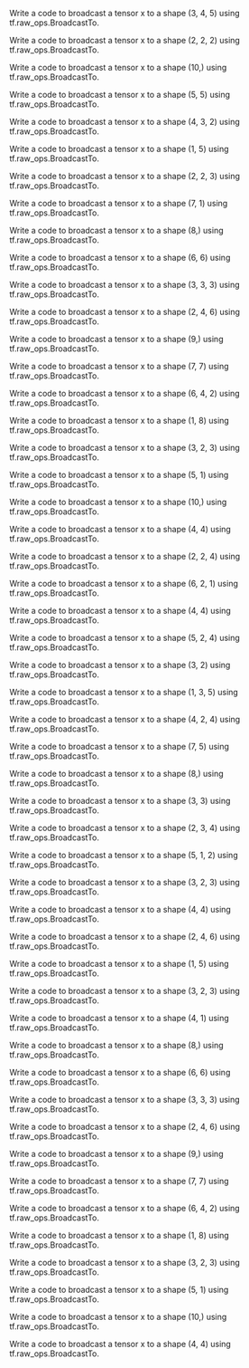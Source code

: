 Write a code to broadcast a tensor x to a shape (3, 4, 5) using tf.raw_ops.BroadcastTo.

Write a code to broadcast a tensor x to a shape (2, 2, 2) using tf.raw_ops.BroadcastTo.

Write a code to broadcast a tensor x to a shape (10,) using tf.raw_ops.BroadcastTo.

Write a code to broadcast a tensor x to a shape (5, 5) using tf.raw_ops.BroadcastTo.

Write a code to broadcast a tensor x to a shape (4, 3, 2) using tf.raw_ops.BroadcastTo.

Write a code to broadcast a tensor x to a shape (1, 5) using tf.raw_ops.BroadcastTo.

Write a code to broadcast a tensor x to a shape (2, 2, 3) using tf.raw_ops.BroadcastTo.

Write a code to broadcast a tensor x to a shape (7, 1) using tf.raw_ops.BroadcastTo.

Write a code to broadcast a tensor x to a shape (8,) using tf.raw_ops.BroadcastTo.

Write a code to broadcast a tensor x to a shape (6, 6) using tf.raw_ops.BroadcastTo.

Write a code to broadcast a tensor x to a shape (3, 3, 3) using tf.raw_ops.BroadcastTo.

Write a code to broadcast a tensor x to a shape (2, 4, 6) using tf.raw_ops.BroadcastTo.

Write a code to broadcast a tensor x to a shape (9,) using tf.raw_ops.BroadcastTo.

Write a code to broadcast a tensor x to a shape (7, 7) using tf.raw_ops.BroadcastTo.

Write a code to broadcast a tensor x to a shape (6, 4, 2) using tf.raw_ops.BroadcastTo.

Write a code to broadcast a tensor x to a shape (1, 8) using tf.raw_ops.BroadcastTo.

Write a code to broadcast a tensor x to a shape (3, 2, 3) using tf.raw_ops.BroadcastTo.

Write a code to broadcast a tensor x to a shape (5, 1) using tf.raw_ops.BroadcastTo.

Write a code to broadcast a tensor x to a shape (10,) using tf.raw_ops.BroadcastTo.

Write a code to broadcast a tensor x to a shape (4, 4) using tf.raw_ops.BroadcastTo.

Write a code to broadcast a tensor x to a shape (2, 2, 4) using tf.raw_ops.BroadcastTo.

Write a code to broadcast a tensor x to a shape (6, 2, 1) using tf.raw_ops.BroadcastTo.

Write a code to broadcast a tensor x to a shape (4, 4) using tf.raw_ops.BroadcastTo.

Write a code to broadcast a tensor x to a shape (5, 2, 4) using tf.raw_ops.BroadcastTo.

Write a code to broadcast a tensor x to a shape (3, 2) using tf.raw_ops.BroadcastTo.

Write a code to broadcast a tensor x to a shape (1, 3, 5) using tf.raw_ops.BroadcastTo.

Write a code to broadcast a tensor x to a shape (4, 2, 4) using tf.raw_ops.BroadcastTo.

Write a code to broadcast a tensor x to a shape (7, 5) using tf.raw_ops.BroadcastTo.

Write a code to broadcast a tensor x to a shape (8,) using tf.raw_ops.BroadcastTo.

Write a code to broadcast a tensor x to a shape (3, 3) using tf.raw_ops.BroadcastTo.

Write a code to broadcast a tensor x to a shape (2, 3, 4) using tf.raw_ops.BroadcastTo.

Write a code to broadcast a tensor x to a shape (5, 1, 2) using tf.raw_ops.BroadcastTo.

Write a code to broadcast a tensor x to a shape (3, 2, 3) using tf.raw_ops.BroadcastTo.

Write a code to broadcast a tensor x to a shape (4, 4) using tf.raw_ops.BroadcastTo.

Write a code to broadcast a tensor x to a shape (2, 4, 6) using tf.raw_ops.BroadcastTo.

Write a code to broadcast a tensor x to a shape (1, 5) using tf.raw_ops.BroadcastTo.

Write a code to broadcast a tensor x to a shape (3, 2, 3) using tf.raw_ops.BroadcastTo.

Write a code to broadcast a tensor x to a shape (4, 1) using tf.raw_ops.BroadcastTo.

Write a code to broadcast a tensor x to a shape (8,) using tf.raw_ops.BroadcastTo.

Write a code to broadcast a tensor x to a shape (6, 6) using tf.raw_ops.BroadcastTo.

Write a code to broadcast a tensor x to a shape (3, 3, 3) using tf.raw_ops.BroadcastTo.

Write a code to broadcast a tensor x to a shape (2, 4, 6) using tf.raw_ops.BroadcastTo.

Write a code to broadcast a tensor x to a shape (9,) using tf.raw_ops.BroadcastTo.

Write a code to broadcast a tensor x to a shape (7, 7) using tf.raw_ops.BroadcastTo.

Write a code to broadcast a tensor x to a shape (6, 4, 2) using tf.raw_ops.BroadcastTo.

Write a code to broadcast a tensor x to a shape (1, 8) using tf.raw_ops.BroadcastTo.

Write a code to broadcast a tensor x to a shape (3, 2, 3) using tf.raw_ops.BroadcastTo.

Write a code to broadcast a tensor x to a shape (5, 1) using tf.raw_ops.BroadcastTo.

Write a code to broadcast a tensor x to a shape (10,) using tf.raw_ops.BroadcastTo.

Write a code to broadcast a tensor x to a shape (4, 4) using tf.raw_ops.BroadcastTo.